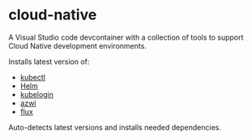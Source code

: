 # cloud-native

A Visual Studio code devcontainer with a collection of tools to support Cloud Native development environments.

Installs latest version of:

* [kubectl](https://kubernetes.io/docs/tasks/tools/)
* [Helm](https://github.com/helm/helm/releases)
* [kubelogin](https://github.com/Azure/kubelogin/releases)
* [azwi](https://github.com/Azure/azure-workload-identity/releases)
* [flux](https://github.com/fluxcd/flux2/releases)

Auto-detects latest versions and installs needed dependencies.
